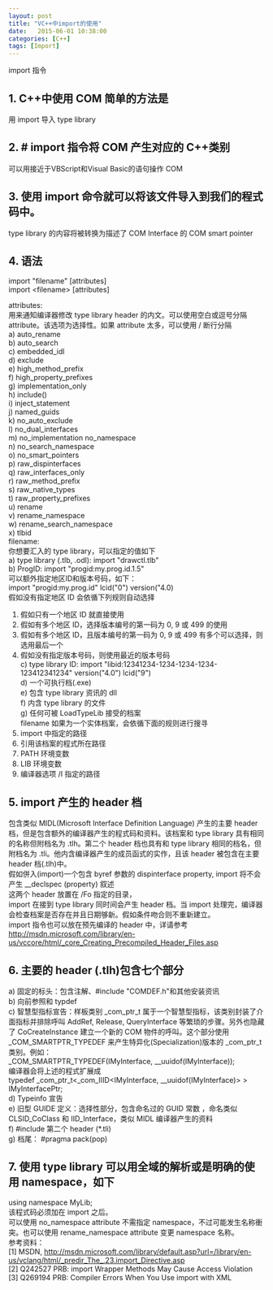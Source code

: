 ```yaml
---
layout: post
title: "VC++中import的使用"
date:   2015-06-01 10:38:00 
categories: [C++]
tags: [Import]
---
```


import 指令  
## 1. C++中使用 COM 简单的方法是  
用 import 导入 type library  
## 2. # import 指令将 COM 产生对应的 C++类别  
可以用接近于VBScript和Visual Basic的语句操作 COM  
## 3. 使用 import 命令就可以将该文件导入到我们的程式码中。  
type library 的内容将被转换为描述了 COM Interface 的 COM smart pointer  
## 4. 语法  
import "filename" [attributes]  
import &lt;filename&gt; [attributes]  

attributes:  
用来通知编译器修改 type library header 的内文。可以使用空白或逗号分隔 attribute。该选项为选择性。如果 attribute 太多，可以使用 / 断行分隔  
a) auto_rename  
b) auto_search   
c) embedded_idl  
d) exclude  
e) high_method_prefix  
f) high_property_prefixes  
g) implementation_only  
h) include()   
i) inject_statement  
j) named_guids  
k) no_auto_exclude  
l) no_dual_interfaces  
m) no_implementation no_namespace   
n) no_search_namespace  
o) no_smart_pointers  
p) raw_dispinterfaces  
q) raw_interfaces_only  
r) raw_method_prefix  
s) raw_native_types  
t) raw_property_prefixes  
u) rename  
v) rename_namespace  
w) rename_search_namespace  
x) tlbid   
 filename:  
你想要汇入的 type library，可以指定的值如下  
a) type library (.tlb, .odl): import "drawctl.tlb"  
b) ProgID: import "progid:my.prog.id.1.5"  
 可以额外指定地区ID和版本号码，如下：  
 import "progid:my.prog.id" lcid("0") version("4.0)  
 假如没有指定地区 ID 会依循下列规则自动选择  
 1) 假如只有一个地区 ID 就直接使用   
 2) 假如有多个地区 ID，选择版本编号的第一码为 0, 9 或 499 的使用  
 3) 假如有多个地区 ID，且版本编号的第一码为 0, 9 或 499 有多个可以选择，则选用最后一个  
 4) 假如没有指定版本号码，则使用最近的版本号码  
c) type library ID: import "libid:12341234-1234-1234-1234-123412341234" version("4.0") lcid("9")  
d) 一个可执行档(.exe)  
e) 包含 type library 资讯的 dll  
f) 内含 type library 的文件  
g) 任何可被 LoadTypeLib 接受的档案  
filename 如果为一个实体档案，会依循下面的规则进行搜寻  
1) import 中指定的路径  
2) 引用该档案的程式所在路径  
3) PATH 环境变数  
4) LIB 环境变数  
5) 编译器选项 /I 指定的路径  

## 5. import 产生的 header 档  
 包含类似 MIDL(Microsoft Interface Definition Language) 产生的主要 header 档，但是包含额外的编译器产生的程式码和资料。该档案和 type library 具有相同的名称但附档名为 .tlh。第二个 header 档也具有和 type library 相同的档名，但附档名为 .tli。他内含编译器产生的成员函式的实作，且该 header 被包含在主要 header 档(.tlh)中。  
 假如併入(import)一个包含 byref 参数的 dispinterface property, import 将不会产生 __declspec (property) 叙述  
 这两个 header 放置在 /Fo 指定的目录，  
 import 在接到 type library 同时间会产生 header 档。当 import 处理完，编译器会检查档案是否存在并且日期够新。假如条件吻合则不重新建立。  
 import 指令也可以放在预先编译的 header 中，详请参考 <a href="http://msdn.microsoft.com/library/en-us/vccore/html/_core_Creating_Precompiled_Header_Files.asp"><span style="color: #000080;">http://msdn.microsoft.com/library/en-us/vccore/html/_core_Creating_Precompiled_Header_Files.asp</span></a>  

## 6. 主要的 header (.tlh)包含七个部分     
 a) 固定的标头：包含注解、#include "COMDEF.h"和其他安装资讯  
 b) 向前参照和 typdef  
 c) 智慧型指标宣告：样板类别 _com_ptr_t 属于一个智慧型指标，该类别封装了介面指标并排除呼叫 AddRef, Release, QueryInterface 等繁琐的步骤。另外也隐藏了 CoCreateInstance 建立一个新的 COM 物件的呼叫。这个部分使用 _COM_SMARTPTR_TYPEDEF 来产生特异化(Specialization)版本的 _com_ptr_t 类别。例如：  
_COM_SMARTPTR_TYPEDEF(IMyInterface, __uuidof(IMyInterface));  
编译器会将上述的程式扩展成  
typedef _com_ptr_t&lt;_com_IIID&lt;IMyInterface, __uuidof(IMyInterface)&gt; &gt; IMyInterfacePtr;  
 d) Typeinfo 宣告  
 e) 旧型 GUIDE 定义：选择性部分，包含命名过的 GUID 常数 ，命名类似 CLSID_CoClass 和 IID_Interface，类似 MIDL 编译器产生的资料  
 f) #include 第二个 header (*.tli)  
 g) 档尾： #pragma pack(pop)  
   
## 7. 使用 type library 可以用全域的解析或是明确的使用 namespace，如下    
using namespace MyLib;  
 该程式码必须加在 import 之后。  
 可以使用 no_namespace attribute 不需指定 namespace，不过可能发生名称衝突。也可以使用 rename_namespace attribute 变更 namespace 名称。  
参考资料：  
[1] MSDN, <a href="http://msdn.microsoft.com/library/default.asp?url=/library/en-us/vclang/html/_predir_The_.23.import_Directive.asp"><span style="color: #000080;">http://msdn.microsoft.com/library/default.asp?url=/library/en-us/vclang/html/_predir_The_.23.import_Directive.asp</span></a>  
[2] Q242527 PRB: import Wrapper Methods May Cause Access Violation   
[3] Q269194 PRB: Compiler Errors When You Use import with XML   